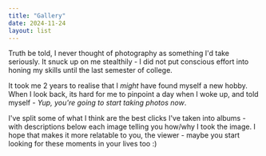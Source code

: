 ```yaml
---
title: "Gallery"
date: 2024-11-24
layout: list
---
```


Truth be told, I never thought of photography as something I'd take seriously. It snuck up on me stealthily - I did not put conscious effort into honing my skills until the last semester of college.

It took me 2 years to realise that I _might_ have found myself a new hobby. When I look back, its hard for me to pinpoint a day when I woke up, and told myself - _Yup, you're going to start taking photos now_.

I've split some of what I think are the best clicks I've taken into albums - with descriptions below each image telling you how/why I took the image. I hope that makes it more relatable to you, the viewer - maybe you start looking for these moments in your lives too :)